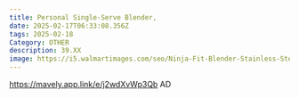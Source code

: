 ```yaml
---
title: Personal Single-Serve Blender,
date: 2025-02-17T06:33:08.356Z
tags: 2025-02-18
Category: OTHER
description: 39.XX
image: https://i5.walmartimages.com/seo/Ninja-Fit-Blender-Stainless-Steel_e7213e07-5843-4b4e-90a3-768778c506c1.7e5af7ebe5b03f5a2bf8ed581119c88e.jpeg?odnHeight=2000&odnWidth=2000&odnBg=FFFFFF
---
```

https://mavely.app.link/e/j2wdXvWp3Qb  AD